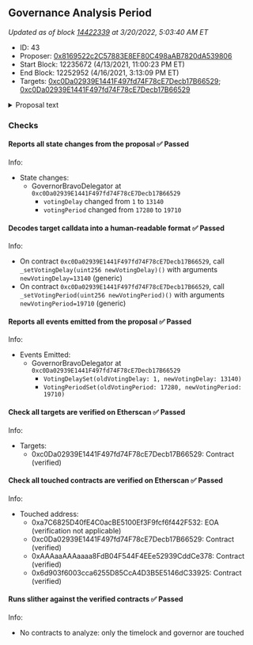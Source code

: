 ## Governance Analysis Period

_Updated as of block [14422339](https://etherscan.io/block/14422339) at 3/20/2022, 5:03:40 AM ET_

- ID: 43
- Proposer: [0x8169522c2C57883E8EF80C498aAB7820dA539806](https://etherscan.io/address/0x8169522c2C57883E8EF80C498aAB7820dA539806)
- Start Block: 12235672 (4/13/2021, 11:00:23 PM ET)
- End Block: 12252952 (4/16/2021, 3:13:09 PM ET)
- Targets: [0xc0Da02939E1441F497fd74F78cE7Decb17B66529](https://etherscan.io/address/0xc0Da02939E1441F497fd74F78cE7Decb17B66529#code); [0xc0Da02939E1441F497fd74F78cE7Decb17B66529](https://etherscan.io/address/0xc0Da02939E1441F497fd74F78cE7Decb17B66529#code)

<details>
  <summary>Proposal text</summary>

> # Governance Analysis Period
> Following the upgrade to the [Governor Bravo](https://compound.finance/governance/proposals/42), it's now possible to update the parameters of the Governance system.
> 
> Over the past year, a recurring request has been a [formal analysis period](https://www.comp.xyz/t/formal-analysis-period-for-larger-proposals/70) before proposals enter the voting state. This would allow the community and developers additional time to audit new contracts and proposals for errors, and users the opportunity to move COMP or delegations prior to a vote commencing.
> 
> This proposal updates the proposal [voting delay](https://compound.finance/docs/governance#voting-delay) from 1 block to 13140 blocks (2 days), and the voting period from 17280 blocks (2.63 days) to 19710 blocks (3 days). These parameter changes will improve the community’s ability to prepare for votes and increase the security of the protocol.
</details>

### Checks
#### Reports all state changes from the proposal ✅ Passed
  




Info:
- State changes:
    - GovernorBravoDelegator at `0xc0Da02939E1441F497fd74F78cE7Decb17B66529`
        - `votingDelay` changed from `1` to `13140`
        - `votingPeriod` changed from `17280` to `19710`

#### Decodes target calldata into a human-readable format ✅ Passed
  




Info:
- On contract `0xc0Da02939E1441F497fd74F78cE7Decb17B66529`, call `_setVotingDelay(uint256 newVotingDelay)()` with arguments `newVotingDelay=13140` (generic)
- On contract `0xc0Da02939E1441F497fd74F78cE7Decb17B66529`, call `_setVotingPeriod(uint256 newVotingPeriod)()` with arguments `newVotingPeriod=19710` (generic)

#### Reports all events emitted from the proposal ✅ Passed
  




Info:
- Events Emitted:
    - GovernorBravoDelegator at `0xc0Da02939E1441F497fd74F78cE7Decb17B66529`
        - `VotingDelaySet(oldVotingDelay: 1, newVotingDelay: 13140)`
        - `VotingPeriodSet(oldVotingPeriod: 17280, newVotingPeriod: 19710)`

#### Check all targets are verified on Etherscan ✅ Passed
  




Info:
- Targets:
    - 0xc0Da02939E1441F497fd74F78cE7Decb17B66529: Contract (verified)

#### Check all touched contracts are verified on Etherscan ✅ Passed
  




Info:
- Touched address:
    - 0xa7C6825D40fE4C0acBE5100Ef3F9fcf6f442F532: EOA (verification not applicable)
    - 0xc0Da02939E1441F497fd74F78cE7Decb17B66529: Contract (verified)
    - 0xAAAaaAAAaaaa8FdB04F544F4EEe52939CddCe378: Contract (verified)
    - 0x6d903f6003cca6255D85CcA4D3B5E5146dC33925: Contract (verified)

#### Runs slither against the verified contracts ✅ Passed
  




Info:
- No contracts to analyze: only the timelock and governor are touched
